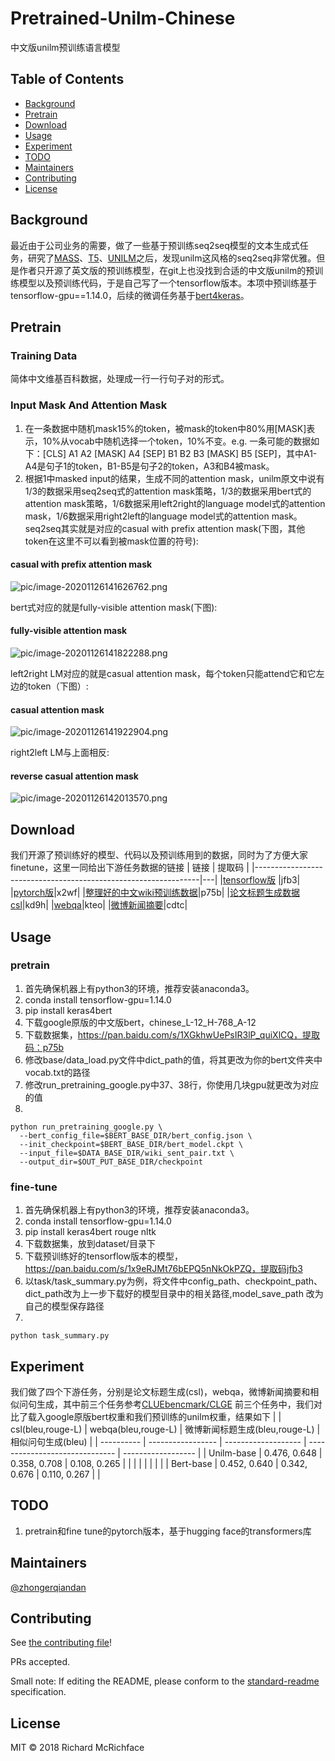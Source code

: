 # Pretrained-Unilm-Chinese
中文版unilm预训练语言模型

## Table of Contents

- [Background](#background)
- [Pretrain](#pretrain)
- [Download](#download)
- [Usage](#usage)
- [Experiment](#experiment)
- [TODO](#todo)
- [Maintainers](#maintainers)
- [Contributing](#contributing)
- [License](#license)

## Background
最近由于公司业务的需要，做了一些基于预训练seq2seq模型的文本生成式任务，研究了[MASS](https://github.com/microsoft/MASS)、[T5](https://github.com/google-research/text-to-text-transfer-transformer)、[UNILM](https://github.com/microsoft/unilm)之后，发现unilm这风格的seq2seq非常优雅。但是作者只开源了英文版的预训练模型，在git上也没找到合适的中文版unilm的预训练模型以及预训练代码，于是自己写了一个tensorflow版本。本项中预训练基于tensorflow-gpu==1.14.0，后续的微调任务基于[bert4keras](https://github.com/bojone/bert4keras)。
## Pretrain
### Training Data
简体中文维基百科数据，处理成一行一行句子对的形式。
### Input Mask And Attention Mask
1. 在一条数据中随机mask15%的token，被mask的token中80%用[MASK]表示，10%从vocab中随机选择一个token，10%不变。e.g. 一条可能的数据如下：[CLS] A1 A2 [MASK] A4 [SEP] B1 B2 B3 [MASK] B5 [SEP]，其中A1-A4是句子1的token，B1-B5是句子2的token，A3和B4被mask。
2. 根据1中masked input的结果，生成不同的attention mask，unilm原文中说有1/3的数据采用seq2seq式的attention mask策略，1/3的数据采用bert式的attention mask策略，1/6数据采用left2right的language model式的attention mask，1/6数据采用right2left的language model式的attention mask。seq2seq其实就是对应的casual with prefix attention mask(下图，其他token在这里不可以看到被mask位置的符号):
#### casual with prefix attention mask
![pic/image-20201126141626762.png](https://github.com/zhongerqiandan/pretrained-unilm-Chinese/blob/master/pic/image-20201126141626762.png)

bert式对应的就是fully-visible attention mask(下图):
#### fully-visible attention mask
![pic/image-20201126141822288.png](https://github.com/zhongerqiandan/pretrained-unilm-Chinese/blob/master/pic/image-20201126141822288.png)

left2right LM对应的就是casual attention mask，每个token只能attend它和它左边的token（下图）:
#### casual attention mask
![pic/image-20201126141922904.png](https://github.com/zhongerqiandan/pretrained-unilm-Chinese/blob/master/pic/image-20201126141922904.png)

right2left LM与上面相反:
#### reverse casual attention mask
![pic/image-20201126142013570.png](https://github.com/zhongerqiandan/pretrained-unilm-Chinese/blob/master/pic/image-20201126142013570.png)
## Download
我们开源了预训练好的模型、代码以及预训练用到的数据，同时为了方便大家finetune，这里一同给出下游任务数据的链接
| 链接 | 提取码 |
|----------------------------------------------------------------|---|
|[tensorflow版](https://pan.baidu.com/s/1x9eRJMt76bEPQ5nNkOkPZQ) |jfb3|
|[pytorch版](https://pan.baidu.com/s/1FKjieHoXr-LBWK89EnMdZw)|x2wf|
|[整理好的中文wiki预训练数据](https://pan.baidu.com/s/1XGkhwUePsIR3lP_quiXlCQ)|p75b|
|[论文标题生成数据csl](https://pan.baidu.com/s/1AzTupql6EwW1j_kI4qmQkA)|kd9h|
|[webqa](https://pan.baidu.com/s/1OOwOtBzZ11b6Bw1X8tY6Tg)|kteo|
|[微博新闻摘要](https://pan.baidu.com/s/186qUGq_HIiOXgMfl3QRwKw)|cdtc|

## Usage
### pretrain
1. 首先确保机器上有python3的环境，推荐安装anaconda3。
2. conda install tensorflow-gpu=1.14.0
3. pip install keras4bert
4. 下载google原版的中文版bert，chinese_L-12_H-768_A-12
5. 下载数据集，https://pan.baidu.com/s/1XGkhwUePsIR3lP_quiXlCQ，提取码：p75b
6. 修改base/data_load.py文件中dict_path的值，将其更改为你的bert文件夹中vocab.txt的路径
7. 修改run_pretraining_google.py中37、38行，你使用几块gpu就更改为对应的值
8. 
```
python run_pretraining_google.py \
  --bert_config_file=$BERT_BASE_DIR/bert_config.json \
  --init_checkpoint=$BERT_BASE_DIR/bert_model.ckpt \
  --input_file=$DATA_BASE_DIR/wiki_sent_pair.txt \
  --output_dir=$OUT_PUT_BASE_DIR/checkpoint
```
### fine-tune
1. 首先确保机器上有python3的环境，推荐安装anaconda3。
2. conda install tensorflow-gpu=1.14.0
3. pip install keras4bert rouge nltk
4. 下载数据集，放到dataset/目录下
4. 下载预训练好的tensorflow版本的模型，https://pan.baidu.com/s/1x9eRJMt76bEPQ5nNkOkPZQ，提取码jfb3
5. 以task/task_summary.py为例，将文件中config_path、checkpoint_path、dict_path改为上一步下载好的模型目录中的相关路径,model_save_path 改为自己的模型保存路径
6. 
```
python task_summary.py
```
## Experiment
我们做了四个下游任务，分别是论文标题生成(csl)，webqa，微博新闻摘要和相似问句生成，其中前三个任务参考[CLUEbencmark/CLGE](https://github.com/CLUEbenchmark/CLGE)
前三个任务中，我们对比了载入google原版bert权重和我们预训练的unilm权重，结果如下
|            | csl(bleu,rouge-L) | webqa(bleu,rouge-L) | 微博新闻标题生成(bleu,rouge-L) | 相似问句生成(bleu) |
| ---------- | ----------------- | ------------------- | ------------------------------ | ------------------ |
| Unilm-base | 0.476,  0.648     | 0.358,  0.708       | 0.108, 0.265                   |                    |
|            |                   |                     |                                |                    |
| Bert-base  | 0.452,  0.640     | 0.342,  0.676       | 0.110, 0.267                   |                    |
## TODO
1. pretrain和fine tune的pytorch版本，基于hugging face的transformers库

## Maintainers

[@zhongerqiandan](https://github.com/zhongerqiandan)

## Contributing

See [the contributing file](contributing.md)!

PRs accepted.

Small note: If editing the README, please conform to the [standard-readme](https://github.com/RichardLitt/standard-readme) specification.

## License

MIT © 2018 Richard McRichface
